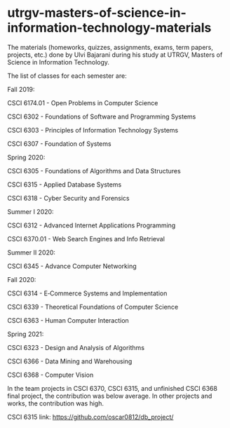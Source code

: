 # utrgv-masters-of-science-in-information-technology-materials
The materials (homeworks, quizzes, assignments, exams, term papers, projects, etc.) done by Ulvi Bajarani during his study at UTRGV, Masters of Science in Information Technology.

The list of classes for each semester are:

Fall 2019:

CSCI 6174.01 - Open Problems in Computer Science

CSCI 6302 - Foundations of Software and Programming Systems

CSCI 6303 - Principles of Information Technology Systems

CSCI 6307 - Foundation of Systems

Spring 2020:

CSCI 6305 - Foundations of Algorithms and Data Structures

CSCI 6315 - Applied Database Systems

CSCI 6318 - Cyber Security and Forensics

Summer I 2020:

CSCI 6312 - Advanced Internet Applications Programming

CSCI 6370.01 - Web Search Engines and Info Retrieval

Summer II 2020:

CSCI 6345 - Advance Computer Networking

Fall 2020:

CSCI 6314 - E‐Commerce Systems and Implementation

CSCI 6339 - Theoretical Foundations of Computer Science

CSCI 6363 - Human Computer Interaction

Spring 2021:

CSCI 6323 - Design and Analysis of Algorithms

CSCI 6366 - Data Mining and Warehousing

CSCI 6368 - Computer Vision

In the team projects in CSCI 6370, CSCI 6315, and unfinished CSCI 6368 final project, the contribution was below average. In other projects and works, the contribution was high.


CSCI 6315 link: https://github.com/oscar0812/db_project/
